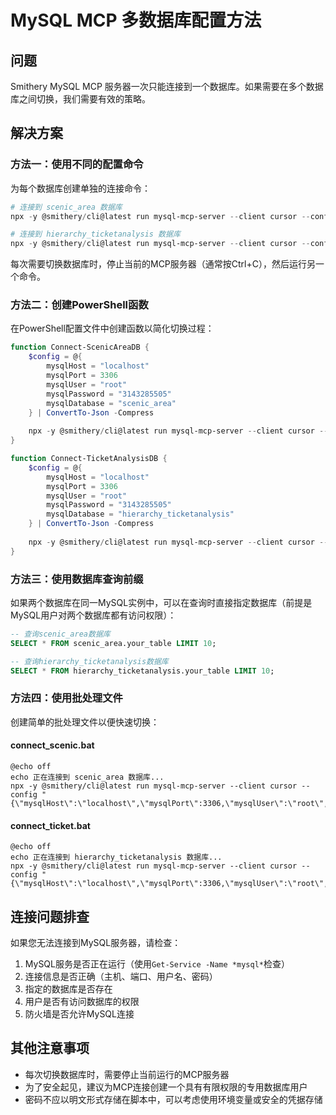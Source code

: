  # MySQL MCP 多数据库配置方法

## 问题

Smithery MySQL MCP 服务器一次只能连接到一个数据库。如果需要在多个数据库之间切换，我们需要有效的策略。

## 解决方案

### 方法一：使用不同的配置命令

为每个数据库创建单独的连接命令：

```powershell
# 连接到 scenic_area 数据库
npx -y @smithery/cli@latest run mysql-mcp-server --client cursor --config "{\"mysqlHost\":\"localhost\",\"mysqlPort\":3306,\"mysqlUser\":\"root\",\"mysqlPassword\":\"3143285505\",\"mysqlDatabase\":\"scenic_area\"}"

# 连接到 hierarchy_ticketanalysis 数据库
npx -y @smithery/cli@latest run mysql-mcp-server --client cursor --config "{\"mysqlHost\":\"localhost\",\"mysqlPort\":3306,\"mysqlUser\":\"root\",\"mysqlPassword\":\"3143285505\",\"mysqlDatabase\":\"hierarchy_ticketanalysis\"}"
```

每次需要切换数据库时，停止当前的MCP服务器（通常按Ctrl+C），然后运行另一个命令。

### 方法二：创建PowerShell函数

在PowerShell配置文件中创建函数以简化切换过程：

```powershell
function Connect-ScenicAreaDB {
    $config = @{
        mysqlHost = "localhost"
        mysqlPort = 3306
        mysqlUser = "root"
        mysqlPassword = "3143285505"
        mysqlDatabase = "scenic_area"
    } | ConvertTo-Json -Compress
    
    npx -y @smithery/cli@latest run mysql-mcp-server --client cursor --config $config
}

function Connect-TicketAnalysisDB {
    $config = @{
        mysqlHost = "localhost"
        mysqlPort = 3306
        mysqlUser = "root"
        mysqlPassword = "3143285505"
        mysqlDatabase = "hierarchy_ticketanalysis"
    } | ConvertTo-Json -Compress
    
    npx -y @smithery/cli@latest run mysql-mcp-server --client cursor --config $config
}
```

### 方法三：使用数据库查询前缀

如果两个数据库在同一MySQL实例中，可以在查询时直接指定数据库（前提是MySQL用户对两个数据库都有访问权限）：

```sql
-- 查询scenic_area数据库
SELECT * FROM scenic_area.your_table LIMIT 10;

-- 查询hierarchy_ticketanalysis数据库
SELECT * FROM hierarchy_ticketanalysis.your_table LIMIT 10;
```

### 方法四：使用批处理文件

创建简单的批处理文件以便快速切换：

#### connect_scenic.bat
```batch
@echo off
echo 正在连接到 scenic_area 数据库...
npx -y @smithery/cli@latest run mysql-mcp-server --client cursor --config "{\"mysqlHost\":\"localhost\",\"mysqlPort\":3306,\"mysqlUser\":\"root\",\"mysqlPassword\":\"3143285505\",\"mysqlDatabase\":\"scenic_area\"}"
```

#### connect_ticket.bat
```batch
@echo off
echo 正在连接到 hierarchy_ticketanalysis 数据库...
npx -y @smithery/cli@latest run mysql-mcp-server --client cursor --config "{\"mysqlHost\":\"localhost\",\"mysqlPort\":3306,\"mysqlUser\":\"root\",\"mysqlPassword\":\"3143285505\",\"mysqlDatabase\":\"hierarchy_ticketanalysis\"}"
```

## 连接问题排查

如果您无法连接到MySQL服务器，请检查：

1. MySQL服务是否正在运行（使用`Get-Service -Name *mysql*`检查）
2. 连接信息是否正确（主机、端口、用户名、密码）
3. 指定的数据库是否存在
4. 用户是否有访问数据库的权限
5. 防火墙是否允许MySQL连接

## 其他注意事项

- 每次切换数据库时，需要停止当前运行的MCP服务器
- 为了安全起见，建议为MCP连接创建一个具有有限权限的专用数据库用户
- 密码不应以明文形式存储在脚本中，可以考虑使用环境变量或安全的凭据存储